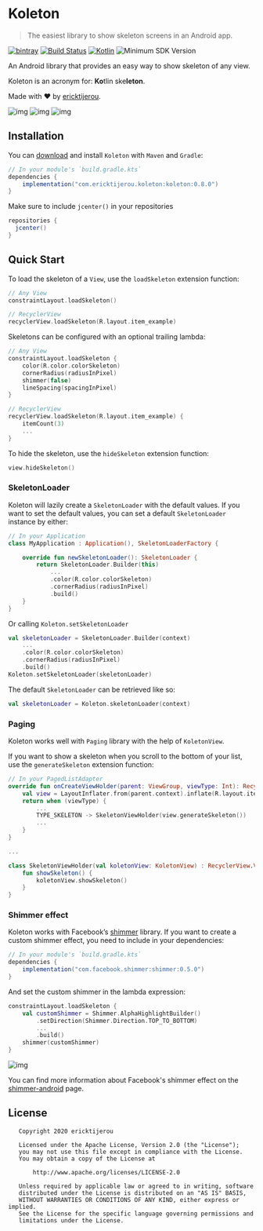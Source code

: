 # Koleton

> The easiest library to show skeleton screens in an Android app.

[![bintray](https://api.bintray.com/packages/ericktijerou/maven/koleton/images/download.svg)](https://bintray.com/ericktijerou/maven/koleton/_latestVersion)
[![Build Status](https://travis-ci.com/ericktijerou/koleton.svg?branch=master)](https://travis-ci.com/ericktijerou/koleton)
[![Kotlin](https://img.shields.io/badge/Kotlin-1.3.72-blueviolet.svg)](https://kotlinlang.org)
![Minimum SDK Version](https://img.shields.io/badge/minSdkVersion-14-brightgreen.svg)

An Android library that provides an easy way to show skeleton of any view.

Koleton is an acronym for: **Ko**tlin ske**leton**.

Made with ❤ by [ericktijerou](https://ericktijerou.com).

![img](image/journey_list.gif)
![img](image/paging.gif)
![img](image/journey_detail.gif)

## Installation
You can [download](https://bintray.com/ericktijerou/maven/koleton/_latestVersion) and install `Koleton` with `Maven` and `Gradle`:

```gradle
// In your module's `build.gradle.kts`
dependencies {
    implementation("com.ericktijerou.koleton:koleton:0.8.0")
}
```

Make sure to include `jcenter()` in your repositories
```gradle
repositories {
  jcenter()
}
```

## Quick Start
To load the skeleton of a `View`, use the `loadSkeleton` extension function:

```kotlin
// Any View
constraintLayout.loadSkeleton()

// RecyclerView
recyclerView.loadSkeleton(R.layout.item_example)
```

Skeletons can be configured with an optional trailing lambda:

```kotlin
// Any View
constraintLayout.loadSkeleton {
    color(R.color.colorSkeleton)
    cornerRadius(radiusInPixel)
    shimmer(false)
    lineSpacing(spacingInPixel)
}

// RecyclerView
recyclerView.loadSkeleton(R.layout.item_example) {
    itemCount(3)
    ...
}
```

To hide the skeleton, use the `hideSkeleton` extension function:

```kotlin
view.hideSkeleton()
```

### SkeletonLoader
Koleton will lazily create a `SkeletonLoader` with the default values.
If you want to set the default values, you can set a default `SkeletonLoader` instance by either:

```kotlin
// In your Application
class MyApplication : Application(), SkeletonLoaderFactory {

    override fun newSkeletonLoader(): SkeletonLoader {
        return SkeletonLoader.Builder(this)
            ...
            .color(R.color.colorSkeleton)
            .cornerRadius(radiusInPixel)
            .build()
    }
}
```

Or calling `Koleton.setSkeletonLoader`
```kotlin
val skeletonLoader = SkeletonLoader.Builder(context)
    ...
    .color(R.color.colorSkeleton)
    .cornerRadius(radiusInPixel)
    .build()
Koleton.setSkeletonLoader(skeletonLoader)
```

The default `SkeletonLoader` can be retrieved like so:
```kotlin
val skeletonLoader = Koleton.skeletonLoader(context)
```

### Paging
Koleton works well with `Paging` library with the help of `KoletonView`.

If you want to show a skeleton when you scroll to the bottom of your list, use the `generateSkeleton` extension function:

```kotlin
// In your PagedListAdapter
override fun onCreateViewHolder(parent: ViewGroup, viewType: Int): RecyclerView.ViewHolder {
    val view = LayoutInflater.from(parent.context).inflate(R.layout.item_sample, parent, false)
    return when (viewType) {
        ...
        TYPE_SKELETON -> SkeletonViewHolder(view.generateSkeleton())
        ...
    }
}

...

class SkeletonViewHolder(val koletonView: KoletonView) : RecyclerView.ViewHolder(koletonView) {
    fun showSkeleton() {
        koletonView.showSkeleton()
    }
}
```

### Shimmer effect
Koleton works with Facebook’s [shimmer](https://github.com/facebook/shimmer-android) library. If you want to create a custom shimmer effect, you need to include in your dependencies:

```gradle
// In your module's `build.gradle.kts`
dependencies {
    implementation("com.facebook.shimmer:shimmer:0.5.0")
}
```

And set the custom shimmer in the lambda expression:

```kotlin
constraintLayout.loadSkeleton {
    val customShimmer = Shimmer.AlphaHighlightBuilder()
        .setDirection(Shimmer.Direction.TOP_TO_BOTTOM)
        ...
        .build()
    shimmer(customShimmer)
}
```

![img](image/custom_shimmer.gif)

You can find more information about Facebook's shimmer effect on the [shimmer-android](http://facebook.github.io/shimmer-android) page.

## License

       Copyright 2020 ericktijerou

       Licensed under the Apache License, Version 2.0 (the "License");
       you may not use this file except in compliance with the License.
       You may obtain a copy of the License at

           http://www.apache.org/licenses/LICENSE-2.0

       Unless required by applicable law or agreed to in writing, software
       distributed under the License is distributed on an "AS IS" BASIS,
       WITHOUT WARRANTIES OR CONDITIONS OF ANY KIND, either express or implied.
       See the License for the specific language governing permissions and
       limitations under the License.